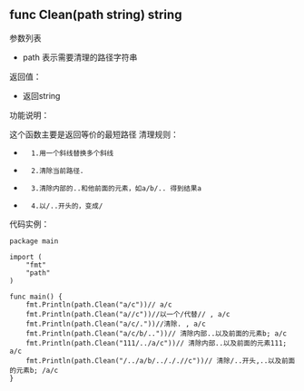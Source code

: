 ﻿## func Clean(path string) string

参数列表

- path 表示需要清理的路径字符串 


返回值：

- 返回string

功能说明：

这个函数主要是返回等价的最短路径
清理规则：
-		1.用一个斜线替换多个斜线
-		2.清除当前路径.
-		3.清除内部的..和他前面的元素，如a/b/.. 得到结果a
-		4.以/..开头的，变成/


代码实例：
~~~
package main

import (
	"fmt"
	"path"
)

func main() {
	fmt.Println(path.Clean("a/c"))// a/c
	fmt.Println(path.Clean("a//c"))//以一个/代替// , a/c
	fmt.Println(path.Clean("a/c/."))//清除. , a/c
	fmt.Println(path.Clean("a/c/b/.."))// 清除内部..以及前面的元素b; a/c
	fmt.Println(path.Clean("111/../a/c"))// 清除内部..以及前面的元素111; a/c
	fmt.Println(path.Clean("/../a/b/../././/c"))// 清除/..开头,..以及前面的元素b; /a/c
}
~~~